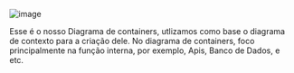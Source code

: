 ![image](https://github.com/user-attachments/assets/2ec2b486-ac45-4c7f-95b4-a69f005bfdc6)

Esse é o nosso Diagrama de containers, utlizamos como base o diagrama de contexto para a criação dele. No diagrama de containers, foco principalmente na função interna, por exemplo, Apis, Banco de Dados, e etc.



